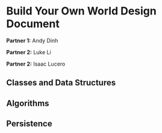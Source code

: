 # Build Your Own World Design Document

**Partner 1:** Andy Dinh

**Partner 2:** Luke Li

**Partner 2:** Isaac Lucero

## Classes and Data Structures

## Algorithms

## Persistence
